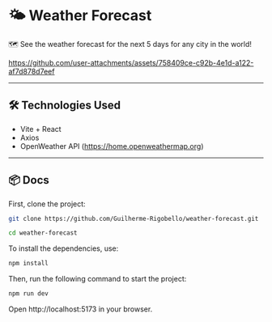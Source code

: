 # **🌤 Weather Forecast**

🗺 See the weather forecast for the next 5 days for any city in the world!


https://github.com/user-attachments/assets/758409ce-c92b-4e1d-a122-af7d878d7eef



---

## **🛠 Technologies Used**
  - Vite + React
  - Axios
  - OpenWeather API (https://home.openweathermap.org)



---

## **📦 Docs**
First, clone the project:
```bash
git clone https://github.com/Guilherme-Rigobello/weather-forecast.git

cd weather-forecast
```
To install the dependencies, use:
```bash
npm install
```

Then, run the following command to start the project:
```bash
npm run dev
```
Open http://localhost:5173 in your browser.


